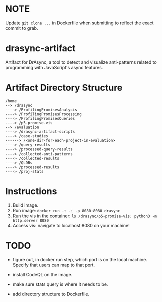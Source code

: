 # NOTE

Update `git clone ...` in Dockerfile when submitting to reflect the exact commit to grab.

# drasync-artifact

Artifact for DrAsync, a tool to detect and visualize anti-patterns related to programming with JavaScript's async features.

# Artifact Directory Structure

```
/home
--> /drasync
----> /ProfilingPromisesAnalysis
----> /ProfilingPromisesProcessing
----> /ProfilingPromisesQueries
----> /p5-promise-vis
--> /evaluation
----> /drasync-artifact-scripts
----> /case-studies
------> /<one-dir-for-each-project-in-evaluation>
----> /query-results
----> /processed-query-results
----> /collected-anti-patterns
----> /collected-results
----> /QLDBs
----> /processed-results
----> /proj-stats
```

# Instructions

1. Build image.
2. Run image: `docker run -t -i -p 8080:8080 drasync`
3. Run the vis in the container: `ls /drasync/p5-promise-vis; python3 -m http.server 8080`
4. Access vis: navigate to localhost:8080 on your machine!

# TODO

- figure out, in docker run step, which port is on the local machine. Specify that users can map to that port.
  
- install CodeQL on the image.
  
- make sure stats query is where it needs to be.
  
- add directory structure to Dockerfile.
